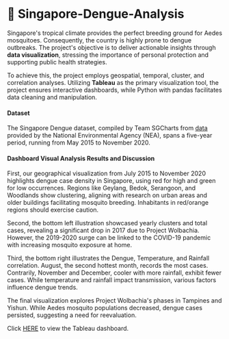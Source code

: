 # 🦟 Singapore-Dengue-Analysis #

Singapore's tropical climate provides the perfect breeding ground for Aedes mosquitoes. Consequently, the country is highly prone to dengue outbreaks. The project's objective is to deliver actionable insights through **data visualization**, stressing the importance of personal protection and supporting public health strategies. 

To achieve this, the project employs geospatial, temporal, cluster, and correlation analyses. Utilizing **Tableau** as the primary visualization tool, the project ensures interactive dashboards, while Python with pandas facilitates data cleaning and manipulation.

#### Dataset ####
The Singapore Dengue dataset, compiled by Team SGCharts from [data]( https://outbreak.sgcharts.com/data) provided by the National Environmental Agency (NEA), spans a five-year period, running from May 2015 to November 2020. 

#### Dashboard Visual Analysis Results and Discussion ####
First, our geographical visualization from July 2015 to November 2020 highlights dengue case density in Singapore, using red for high and green for low occurrences. Regions like Geylang, Bedok, Serangoon, and Woodlands show clustering, aligning with research on urban areas and older buildings facilitating mosquito breeding. Inhabitants in red/orange regions should exercise caution.

Second, the bottom left illustration showcased yearly clusters and total cases, revealing a significant drop in 2017 due to Project Wolbachia. However, the 2019-2020 surge can be linked to the COVID-19 pandemic with increasing mosquito exposure at home.

Third, the bottom right illustrates the Dengue, Temperature, and Rainfall correlation. August, the second hottest month, records the most cases. Contrarily, November and December, cooler with more rainfall, exhibit fewer cases. While temperature and rainfall impact transmission, various factors influence dengue trends. 

The final visualization explores Project Wolbachia's phases in Tampines and Yishun. While Aedes mosquito populations decreased, dengue cases persisted, suggesting a need for reevaluation.

Click [HERE](https://public.tableau.com/app/profile/elaine.yu7202/viz/DengueCasesinSingapore/DengueDashboard?publish=yes) to view the Tableau dashboard.

